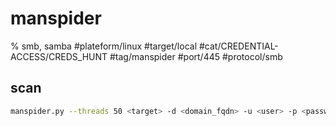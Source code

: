 # manspider
% smb, samba
#plateform/linux #target/local #cat/CREDENTIAL-ACCESS/CREDS_HUNT #tag/manspider  #port/445 #protocol/smb

## scan 
```bash
manspider.py --threads 50 <target> -d <domain_fqdn> -u <user> -p <password> --content "<content_1>" "content_2"
```
